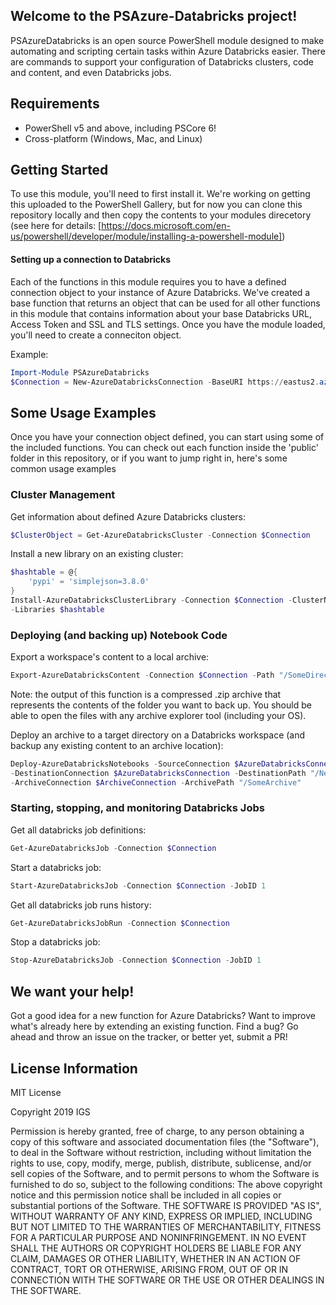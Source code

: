 ## Welcome to the PSAzure-Databricks project!

PSAzureDatabricks is an open source PowerShell module designed to make automating and scripting certain tasks within Azure Databricks easier. There are commands to support your configuration of Databricks clusters, code and content, and even Databricks jobs.

## Requirements
* PowerShell v5 and above, including PSCore 6!
* Cross-platform (Windows, Mac, and Linux)

## Getting Started

To use this module, you'll need to first install it. We're working on getting this uploaded to the PowerShell Gallery, but for now you can clone this repository locally and then copy the contents to your modules direcetory (see here for details: [https://docs.microsoft.com/en-us/powershell/developer/module/installing-a-powershell-module])

#### Setting up a connection to Databricks

Each of the functions in this module requires you to have a defined connection object to your instance of Azure Databricks. We've created a base function that returns an object that can be used for all other functions in this module that contains information about your base Databricks URL, Access Token and SSL and TLS settings. Once you have the module loaded, you'll need to create a conneciton object.

Example:
```powershell
Import-Module PSAzureDatabricks
$Connection = New-AzureDatabricksConnection -BaseURI https://eastus2.azuredatabricks.net -AccessToken x
```
## Some Usage Examples

Once you have your connection object defined, you can start using some of the included functions. You can check out each function inside the 'public' folder in this repository, or if you want to jump right in, here's some common usage examples

### Cluster Management

Get information about defined Azure Databricks clusters: 
```powershell
$ClusterObject = Get-AzureDatabricksCluster -Connection $Connection
```
Install a new library on an existing cluster:
```powershell
$hashtable = @{
    'pypi' = 'simplejson=3.8.0'    
}
Install-AzureDatabricksClusterLibrary -Connection $Connection -ClusterName "Drews Cluster"
-Libraries $hashtable
```

### Deploying (and backing up) Notebook Code
Export a workspace's content to a local archive:
```powershell
Export-AzureDatabricksContent -Connection $Connection -Path "/SomeDirectory" -ToFile Archive.zip
```
Note: the output of this function is a compressed .zip archive that represents the contents of the folder you want to back up. You should be able to open the files with any archive explorer tool (including your OS).

Deploy an archive to a target directory on a Databricks workspace (and backup any existing content to an archive location):
```powershell
Deploy-AzureDatabricksNotebooks -SourceConnection $AzureDatabricksConnection -SourcePath "/SomeDirectory" 
-DestinationConnection $AzureDatabricksConnection -DestinationPath "/NewDirectory" 
-ArchiveConnection $ArchiveConnection -ArchivePath "/SomeArchive"
```
### Starting, stopping, and monitoring Databricks Jobs
Get all databricks job definitions:
```powershell
Get-AzureDatabricksJob -Connection $Connection
```

Start a databricks job:
```powershell
Start-AzureDatabricksJob -Connection $Connection -JobID 1
```

Get all databricks job runs history:
```powershell
Get-AzureDatabricksJobRun -Connection $Connection
```

Stop a databricks job:
```powershell
Stop-AzureDatabricksJob -Connection $Connection -JobID 1
```
## We want your help!
Got a good idea for a new function for Azure Databricks? Want to improve what's already here by extending an existing function. Find a bug? Go ahead and throw an issue on the tracker, or better yet, submit a PR!

## License Information
MIT License

Copyright 2019 IGS

Permission is hereby granted, free of charge, to any person obtaining a copy of this software and associated documentation files (the "Software"), to deal in the Software without restriction, including without limitation the rights to use, copy, modify, merge, publish, distribute, sublicense, and/or sell copies of the Software, and to permit persons to whom the Software is furnished to do so, subject to the following conditions:
The above copyright notice and this permission notice shall be included in all copies or substantial portions of the Software.
THE SOFTWARE IS PROVIDED "AS IS", WITHOUT WARRANTY OF ANY KIND, EXPRESS OR IMPLIED, INCLUDING BUT NOT LIMITED TO THE WARRANTIES OF MERCHANTABILITY, FITNESS FOR A PARTICULAR PURPOSE AND NONINFRINGEMENT. IN NO EVENT SHALL THE AUTHORS OR COPYRIGHT HOLDERS BE LIABLE FOR ANY CLAIM, DAMAGES OR OTHER LIABILITY, WHETHER IN AN ACTION OF CONTRACT, TORT OR OTHERWISE, ARISING FROM, OUT OF OR IN CONNECTION WITH THE SOFTWARE OR THE USE OR OTHER DEALINGS IN THE SOFTWARE.
